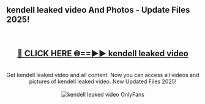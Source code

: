 <h2>kendell leaked video And Photos - Update Files 2025!</h2>
<br>
<div align="center">
<h2><a href="https://linkcuts.com/hfmhzwbr" rel="nofollow">🔴 CLICK HERE 🌐==►► kendell leaked video</a></h2>
<br>
Get kendell leaked video and all content. Now you can access all videos and pictures of kendell leaked video. New Updated Files 2025!
<br>
<br>
<a href="https://linkcuts.com/hfmhzwbr" rel="nofollow" data-target="animated-image.originalLink"><img src="https://i.ibb.co.com/WyWwxjT/player-gif2.gif" alt="kendell leaked video OnlyFans" style="max-width: 100%; display: inline-block;" data-target="animated-image.originalImage"></a>
</div>
<br>